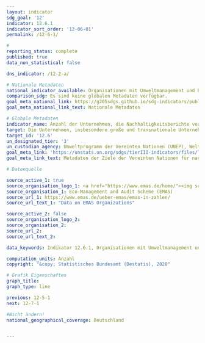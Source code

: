 ```yaml
---
layout: indicator
sdg_goal: '12'
indicator: 12.6.1
indicator_sort_order: '12-06-01'
permalink: /12-6-1/

#
reporting_status: complete
published: true
data_non_statistical: false

dns_indicator: /12-2-a/

# Nationale Metadaten
national_indicator_available: Organisationen mit Umweltmanagement und Registrierung bei der Umweltprüfung (EMAS)
comparison_sdg: Es sind keine globalen Metadaten verfügbar.
goal_meta_national_link: https://g205sdgs.github.io/sdg-indicators/public/MetaDe/12.6.1.pdf
goal_meta_national_link_text: Nationale Metadaten

# Globale Metadaten
indicator_name: Anzahl der Unternehmen, die Nachhaltigkeitsberichte veröffentlichen
target: Die Unternehmen, insbesondere große und transnationale Unternehmen, dazu ermutigen, nachhaltige Verfahren einzuführen und in ihre Berichterstattung Nachhaltigkeitsinformationen aufzunehmen
target_id: '12.6'
un_designated_tier: '3'
un_custodian_agency: Umweltprogramm der Vereinten Nationen (UNEP), Welthandels- und Entwicklungskonferenz (UNCTAD)
goal_meta_link: 'https://unstats.un.org/sdgs/tierIII-indicators/files/Tier3-12-06-01.pdf'
goal_meta_link_text: Metadaten der Ziele der Vereinten Nationen für nachhaltige Entwicklung

# Datenquelle

source_active_1: true
source_organisation_logo_1: <a href="https://www.emas.de/home/"><img src="https://g205sdgs.github.io/sdg-indicators/public/logos/emas.png" alt="Logo EMAS" /></a>
source_organisation_1: Eco-Management and Audit Scheme (EMAS)
source_url_1: https://www.emas.de/ueber-emas/emas-in-zahlen/
source_url_text_1: "Data on EMAS Organizations"

source_active_2: false
source_organisation_logo_2:
source_organisation_2:
source_url_2:
source_url_text_2:

data_keywords: Indikator 12.6.1, Organisationen mit Umweltmanagement und Registrierung bei der Umweltprüfung (EMAS), Umweltprogramm der Vereinten Nationen (UNEP), Welthandels- und Entwicklungskonferenz (UNCTAD)

computation_units: Anzahl
copyright: "&copy; Statistisches Bundesamt (Destatis), 2020"

# Grafik Eigenschaften
graph_title:
graph_type: line

previous: 12-5-1
next: 12-7-1

#Nicht ändern!
national_geographical_coverage: Deutschland


---
```

